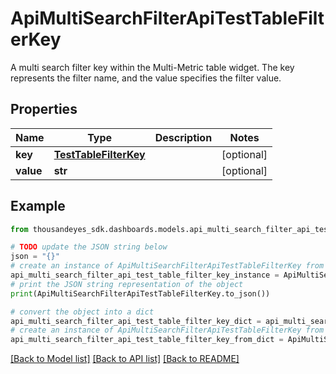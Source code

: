 # ApiMultiSearchFilterApiTestTableFilterKey

A multi search filter key within the Multi-Metric table widget. The key represents the filter name, and the value specifies the filter value.

## Properties

Name | Type | Description | Notes
------------ | ------------- | ------------- | -------------
**key** | [**TestTableFilterKey**](TestTableFilterKey.md) |  | [optional] 
**value** | **str** |  | [optional] 

## Example

```python
from thousandeyes_sdk.dashboards.models.api_multi_search_filter_api_test_table_filter_key import ApiMultiSearchFilterApiTestTableFilterKey

# TODO update the JSON string below
json = "{}"
# create an instance of ApiMultiSearchFilterApiTestTableFilterKey from a JSON string
api_multi_search_filter_api_test_table_filter_key_instance = ApiMultiSearchFilterApiTestTableFilterKey.from_json(json)
# print the JSON string representation of the object
print(ApiMultiSearchFilterApiTestTableFilterKey.to_json())

# convert the object into a dict
api_multi_search_filter_api_test_table_filter_key_dict = api_multi_search_filter_api_test_table_filter_key_instance.to_dict()
# create an instance of ApiMultiSearchFilterApiTestTableFilterKey from a dict
api_multi_search_filter_api_test_table_filter_key_from_dict = ApiMultiSearchFilterApiTestTableFilterKey.from_dict(api_multi_search_filter_api_test_table_filter_key_dict)
```
[[Back to Model list]](../README.md#documentation-for-models) [[Back to API list]](../README.md#documentation-for-api-endpoints) [[Back to README]](../README.md)


